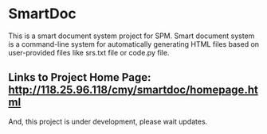 SmartDoc
==========
This is a smart document system project for SPM.
Smart document system is a command-line system for automatically generating HTML files based on user-provided files like srs.txt file or code.py file.

Links to Project Home Page: http://118.25.96.118/cmy/smartdoc/homepage.html
----------------------------------------------------------------------------

And, this project is under development, please wait updates.
